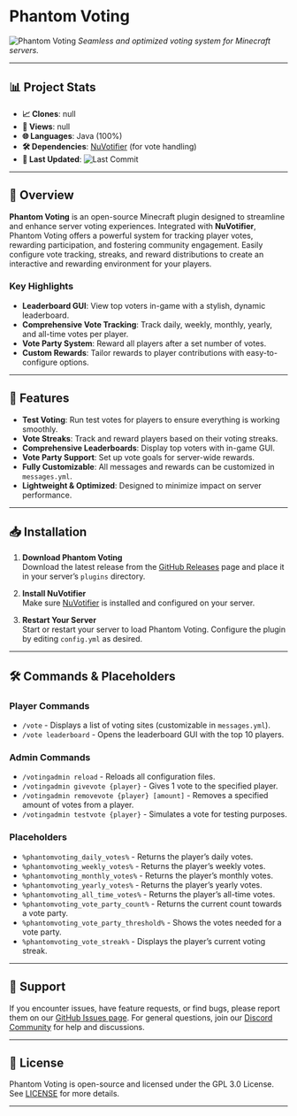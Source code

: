 # Phantom Voting

![Phantom Voting](https://github.com/user-attachments/assets/3514cb33-70bb-4c37-97bf-74d89e9748b9)
*Seamless and optimized voting system for Minecraft servers.*

---

## 📊 Project Stats

- **📈 Clones**: null
- **👀 Views**: null
- **🌐 Languages**: Java (100%)
- **🛠️ Dependencies**: [NuVotifier](https://www.spigotmc.org/resources/nuvotifier.13488/) (for vote handling)
- **📅 Last Updated**: ![Last Commit](https://img.shields.io/github/last-commit/PhantomDevelopmentMC/PhantomVoting)

---

## 📖 Overview

**Phantom Voting** is an open-source Minecraft plugin designed to streamline and enhance server voting experiences. Integrated with **NuVotifier**, Phantom Voting offers a powerful system for tracking player votes, rewarding participation, and fostering community engagement. Easily configure vote tracking, streaks, and reward distributions to create an interactive and rewarding environment for your players.

### Key Highlights
- **Leaderboard GUI**: View top voters in-game with a stylish, dynamic leaderboard.
- **Comprehensive Vote Tracking**: Track daily, weekly, monthly, yearly, and all-time votes per player.
- **Vote Party System**: Reward all players after a set number of votes.
- **Custom Rewards**: Tailor rewards to player contributions with easy-to-configure options.

---

## 🚀 Features

- **Test Voting**: Run test votes for players to ensure everything is working smoothly.
- **Vote Streaks**: Track and reward players based on their voting streaks.
- **Comprehensive Leaderboards**: Display top voters with in-game GUI.
- **Vote Party Support**: Set up vote goals for server-wide rewards.
- **Fully Customizable**: All messages and rewards can be customized in `messages.yml`.
- **Lightweight & Optimized**: Designed to minimize impact on server performance.

---

## 📥 Installation

1. **Download Phantom Voting**  
   Download the latest release from the [GitHub Releases](https://github.com/PhantomDevelopmentMC/PhantomVoting/releases) page and place it in your server’s `plugins` directory.

2. **Install NuVotifier**  
   Make sure [NuVotifier](https://www.spigotmc.org/resources/nuvotifier.13488/) is installed and configured on your server.

3. **Restart Your Server**  
   Start or restart your server to load Phantom Voting. Configure the plugin by editing `config.yml` as desired.

---

## 🛠️ Commands & Placeholders

### Player Commands
- `/vote` - Displays a list of voting sites (customizable in `messages.yml`).
- `/vote leaderboard` - Opens the leaderboard GUI with the top 10 players.

### Admin Commands
- `/votingadmin reload` - Reloads all configuration files.
- `/votingadmin givevote {player}` - Gives 1 vote to the specified player.
- `/votingadmin removevote {player} [amount]` - Removes a specified amount of votes from a player.
- `/votingadmin testvote {player}` - Simulates a vote for testing purposes.

### Placeholders
- `%phantomvoting_daily_votes%` - Returns the player’s daily votes.
- `%phantomvoting_weekly_votes%` - Returns the player’s weekly votes.
- `%phantomvoting_monthly_votes%` - Returns the player’s monthly votes.
- `%phantomvoting_yearly_votes%` - Returns the player’s yearly votes.
- `%phantomvoting_all_time_votes%` - Returns the player’s all-time votes.
- `%phantomvoting_vote_party_count%` - Returns the current count towards a vote party.
- `%phantomvoting_vote_party_threshold%` - Shows the votes needed for a vote party.
- `%phantomvoting_vote_streak%` - Displays the player’s current voting streak.

---

## 🤝 Support

If you encounter issues, have feature requests, or find bugs, please report them on our [GitHub Issues page](https://github.com/PhantomDevelopmentMC/PhantomVoting/issues). For general questions, join our [Discord Community](https://discord.gg/3Vb8w9b8kg) for help and discussions.

---

## 📝 License

Phantom Voting is open-source and licensed under the GPL 3.0 License. See [LICENSE](LICENSE) for more details.

---
